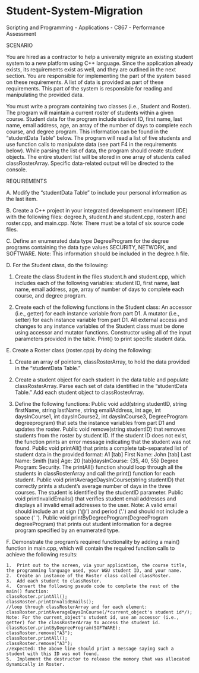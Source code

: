 # Student-System-Migration
Scripting and Programming - Applications - C867 - Performance Assessment

SCENARIO 

You are hired as a contractor to help a university migrate an existing student system to a new platform using C++ language. Since the application already exists, its requirements exist as well, and they are outlined in the next section. You are responsible for implementing the part of the system based on these requirements. A list of data is provided as part of these requirements. This part of the system is responsible for reading and manipulating the provided data.

You must write a program containing two classes (i.e., Student and Roster). The program will maintain a current roster of students within a given course. Student data for the program include student ID, first name, last name, email address, age, an array of the number of days to complete each course, and degree program. This information can be found in the “studentData Table” below. The program will read a list of five students and use function calls to manipulate data (see part F4 in the requirements below). While parsing the list of data, the program should create student objects. The entire student list will be stored in one array of students called classRosterArray. Specific data-related output will be directed to the console.

REQUIREMENTS

A.  Modify the “studentData Table” to include your personal information as the last item.
 
B.  Create a C++ project in your integrated development environment (IDE) with the following files: degree.h, student.h and student.cpp, roster.h and roster.cpp, and main.cpp. Note: There must be a total of six source code files.
 
C.  Define an enumerated data type DegreeProgram for the degree programs containing the data type values SECURITY, NETWORK, and SOFTWARE. Note: This information should be included in the degree.h file.
 
D.  For the Student class, do the following:

1.  Create the class Student  in the files student.h and student.cpp, which includes each of the following variables: student ID, first name, last name, email address, age, array of number of days to complete each course, and degree program.

2.  Create each of the following functions in the Student class: An accessor (i.e., getter) for each instance variable from part D1. A mutator (i.e., setter) for each instance variable from part D1. All external access and changes to any instance variables of the Student class must be done using accessor and mutator functions. Constructor using all of the input parameters provided in the table. Print() to print specific student data.

E.  Create a Roster class (roster.cpp) by doing the following: 

1. Create an array of pointers, classRosterArray, to hold the data provided in the “studentData Table.” 

2. Create a student object for each student in the data table and populate classRosterArray. Parse each set of data identified in the “studentData Table.” Add each student object to classRosterArray.

3. Define the following functions: Public void add(string studentID, string firstName, string lastName, string emailAddress, int age, int daysInCourse1, int daysInCourse2, int daysInCourse3, DegreeProgram degreeprogram) that sets the instance variables from part D1 and updates the roster. Public void remove(string studentID)  that removes students from the roster by student ID. If the student ID does not exist, the function prints an error message indicating that the student was not found. Public void printAll() that prints a complete tab-separated list of student data in the provided format: A1 [tab] First Name: John [tab] Last Name: Smith [tab] Age: 20 [tab]daysInCourse: {35, 40, 55} Degree Program: Security. The printAll() function should loop through all the students in classRosterArray and call the print() function for each student. Public void printAverageDaysInCourse(string studentID) that correctly prints a student’s average number of days in the three courses. The student is identified by the studentID parameter. Public void printInvalidEmails() that verifies student email addresses and displays all invalid email addresses to the user. Note: A valid email should include an at sign ('@') and period ('.') and should not include a space (' '). Public void printByDegreeProgram(DegreeProgram degreeProgram) that prints out student information for a degree program specified by an enumerated type.
 
F.  Demonstrate the program’s required functionality by adding a main() function in main.cpp, which will contain the required function calls to achieve the following results:

    1.  Print out to the screen, via your application, the course title, the programming language used, your WGU student ID, and your name.
    2.  Create an instance of the Roster class called classRoster.
    3.  Add each student to classRoster.
    4.  Convert the following pseudo code to complete the rest of the  main() function:
    classRoster.printAll();
    classRoster.printInvalidEmails();
    //loop through classRosterArray and for each element:
    classRoster.printAverageDaysInCourse(/*current_object's student id*/);
    Note: For the current_object's student id, use an accessor (i.e., getter) for the classRosterArray to access the student id.
    classRoster.printByDegreeProgram(SOFTWARE);
    classRoster.remove("A3");
    classRoster.printAll();
    classRoster.remove("A3");
    //expected: the above line should print a message saying such a student with this ID was not found.
    5.  Implement the destructor to release the memory that was allocated dynamically in Roster.
